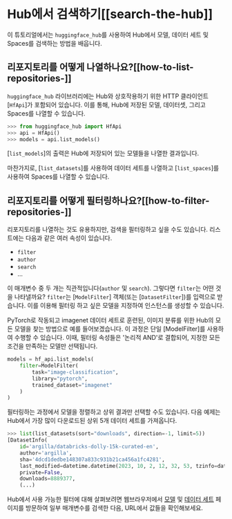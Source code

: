 <!--⚠️ Note that this file is in Markdown but contains specific syntax for our doc-builder (similar to MDX) that may not be
rendered properly in your Markdown viewer.
-->

# Hub에서 검색하기[[search-the-hub]]

이 튜토리얼에서는 `huggingface_hub`를 사용하여 Hub에서 모델, 데이터 세트 및 Spaces를 검색하는 방법을 배웁니다.

## 리포지토리를 어떻게 나열하나요?[[how-to-list-repositories-]]

`huggingface_hub` 라이브러리에는 Hub와 상호작용하기 위한 HTTP 클라이언트[`HfApi`]가 포함되어 있습니다.
이를 통해, Hub에 저장된 모델, 데이터셋, 그리고 Spaces를 나열할 수 있습니다.

```py
>>> from huggingface_hub import HfApi
>>> api = HfApi()
>>> models = api.list_models()
```

[`list_models`]의 출력은 Hub에 저장되어 있는 모델들을 나열한 결과입니다.

마찬가지로, [`list_datasets`]를 사용하여 데이터 세트를 나열하고 [`list_spaces`]를 사용하여 Spaces를 나열할 수 있습니다.

## 리포지토리를 어떻게 필터링하나요?[[how-to-filter-repositories-]]

리포지토리를 나열하는 것도 유용하지만, 검색을 필터링하고 싶을 수도 있습니다.
리스트에는 다음과 같은 여러 속성이 있습니다.
- `filter`
- `author`
- `search`
- ...

이 매개변수 중 두 개는 직관적입니다(`author` 및 `search`). 그렇다면 `filter`는 어떤 것을 나타낼까요?
`filter`는 [`ModelFilter`] 객체(또는 [`DatasetFilter`])를 입력으로 받습니다. 이를 이용해 필터링 하고 싶은 모델을 지정하여 인스턴스를 생성할 수 있습니다.

PyTorch로 작동되고 imagenet 데이터 세트로 훈련된, 이미지 분류를 위한 Hub의 모든 모델을 찾는 방법으로 예를 들어보겠습니다. 이 과정은 단일 [ModelFilter]를 사용하여 수행할 수 있습니다. 이때, 필터링 속성들은 '논리적 AND'로 결합되어, 지정한 모든 조건을 만족하는 모델만 선택됩니다.

```py
models = hf_api.list_models(
    filter=ModelFilter(
		task="image-classification",
		library="pytorch",
		trained_dataset="imagenet"
	)
)
```

필터링하는 과정에서 모델을 정렬하고 상위 결과만 선택할 수도 있습니다. 다음 예제는 Hub에서 가장 많이 다운로드된 상위 5개 데이터 세트를 가져옵니다.

```py
>>> list(list_datasets(sort="downloads", direction=-1, limit=5))
[DatasetInfo(
	id='argilla/databricks-dolly-15k-curated-en',
	author='argilla',
	sha='4dcd1dedbe148307a833c931b21ca456a1fc4281',
	last_modified=datetime.datetime(2023, 10, 2, 12, 32, 53, tzinfo=datetime.timezone.utc),
	private=False,
	downloads=8889377,
	(...)
```



Hub에서 사용 가능한 필터에 대해 살펴보려면 웹브라우저에서 [모델](https://huggingface.co/models) 및 [데이터 세트](https://huggingface.co/datasets) 페이지를 방문하여 일부 매개변수를 검색한 다음, URL에서 값들을 확인해보세요.
